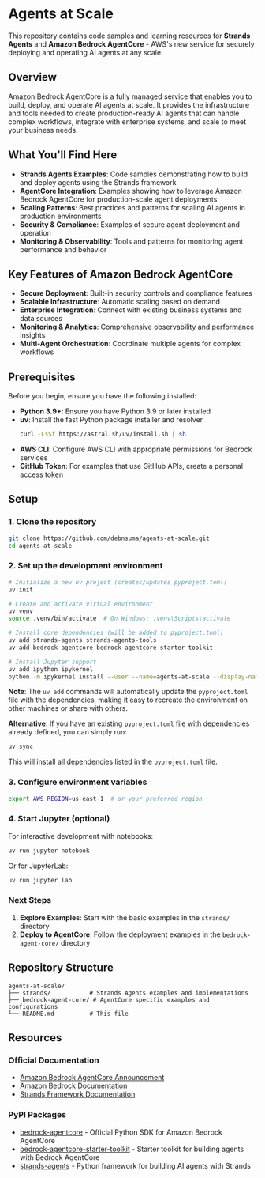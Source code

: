 # Agents at Scale

This repository contains code samples and learning resources for **Strands Agents** and **Amazon Bedrock AgentCore** - AWS's new service for securely deploying and operating AI agents at any scale.

## Overview

Amazon Bedrock AgentCore is a fully managed service that enables you to build, deploy, and operate AI agents at scale. It provides the infrastructure and tools needed to create production-ready AI agents that can handle complex workflows, integrate with enterprise systems, and scale to meet your business needs.

## What You'll Find Here

- **Strands Agents Examples**: Code samples demonstrating how to build and deploy agents using the Strands framework
- **AgentCore Integration**: Examples showing how to leverage Amazon Bedrock AgentCore for production-scale agent deployments
- **Scaling Patterns**: Best practices and patterns for scaling AI agents in production environments
- **Security & Compliance**: Examples of secure agent deployment and operation
- **Monitoring & Observability**: Tools and patterns for monitoring agent performance and behavior

## Key Features of Amazon Bedrock AgentCore

- **Secure Deployment**: Built-in security controls and compliance features
- **Scalable Infrastructure**: Automatic scaling based on demand
- **Enterprise Integration**: Connect with existing business systems and data sources
- **Monitoring & Analytics**: Comprehensive observability and performance insights
- **Multi-Agent Orchestration**: Coordinate multiple agents for complex workflows

## Prerequisites

Before you begin, ensure you have the following installed:

- **Python 3.9+**: Ensure you have Python 3.9 or later installed
- **uv**: Install the fast Python package installer and resolver
  ```bash
  curl -LsSf https://astral.sh/uv/install.sh | sh
  ```
- **AWS CLI**: Configure AWS CLI with appropriate permissions for Bedrock services
- **GitHub Token**: For examples that use GitHub APIs, create a personal access token

## Setup

### 1. Clone the repository

```bash
git clone https://github.com/debnsuma/agents-at-scale.git
cd agents-at-scale
```

### 2. Set up the development environment

```bash
# Initialize a new uv project (creates/updates pyproject.toml)
uv init

# Create and activate virtual environment
uv venv
source .venv/bin/activate  # On Windows: .venv\Scripts\activate

# Install core dependencies (will be added to pyproject.toml)
uv add strands-agents strands-agents-tools
uv add bedrock-agentcore bedrock-agentcore-starter-toolkit

# Install Jupyter support
uv add ipython ipykernel
python -m ipykernel install --user --name=agents-at-scale --display-name "Python (agents-at-scale)"
```

**Note**: The `uv add` commands will automatically update the `pyproject.toml` file with the dependencies, making it easy to recreate the environment on other machines or share with others.

**Alternative**: If you have an existing `pyproject.toml` file with dependencies already defined, you can simply run:
```bash
uv sync
```
This will install all dependencies listed in the `pyproject.toml` file.

### 3. Configure environment variables

```bash
export AWS_REGION=us-east-1  # or your preferred region
```

### 4. Start Jupyter (optional)

For interactive development with notebooks:

```bash
uv run jupyter notebook
```

Or for JupyterLab:

```bash
uv run jupyter lab
```

### Next Steps

1. **Explore Examples**: Start with the basic examples in the `strands/` directory
2. **Deploy to AgentCore**: Follow the deployment examples in the `bedrock-agent-core/` directory

## Repository Structure

```
agents-at-scale/
├── strands/           # Strands Agents examples and implementations
├── bedrock-agent-core/ # AgentCore specific examples and configurations
└── README.md          # This file
```

## Resources

### Official Documentation
- [Amazon Bedrock AgentCore Announcement](https://aws.amazon.com/blogs/aws/introducing-amazon-bedrock-agentcore-securely-deploy-and-operate-ai-agents-at-any-scale/)
- [Amazon Bedrock Documentation](https://docs.aws.amazon.com/bedrock/)
- [Strands Framework Documentation](https://strands.ai/)

### PyPI Packages
- [bedrock-agentcore](https://pypi.org/project/bedrock-agentcore/) - Official Python SDK for Amazon Bedrock AgentCore
- [bedrock-agentcore-starter-toolkit](https://pypi.org/project/bedrock-agentcore-starter-toolkit/) - Starter toolkit for building agents with Bedrock AgentCore
- [strands-agents](https://pypi.org/project/strands-agents/) - Python framework for building AI agents with Strands
